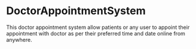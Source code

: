 # DoctorAppointmentSystem
 This doctor appointment system allow patients or any user to appoint their appointment with doctor as per their preferred time and date online from anywhere.
